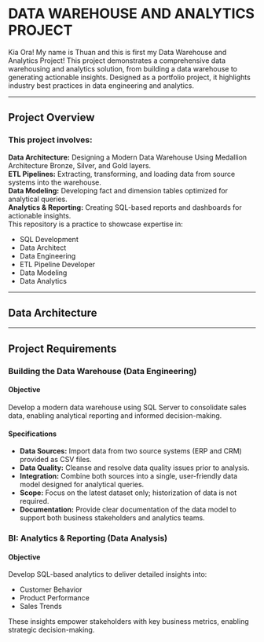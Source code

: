 # DATA WAREHOUSE AND ANALYTICS PROJECT
Kia Ora! My name is Thuan and this is first my Data Warehouse and Analytics Project! 
This project demonstrates a comprehensive data warehousing and analytics solution, from building a data warehouse to generating actionable insights. Designed as a portfolio project, it highlights industry best practices in data engineering and analytics.

---
## Project Overview

### This project involves:

**Data Architecture:** Designing a Modern Data Warehouse Using Medallion Architecture Bronze, Silver, and Gold layers.  
**ETL Pipelines:** Extracting, transforming, and loading data from source systems into the warehouse.  
**Data Modeling:** Developing fact and dimension tables optimized for analytical queries.  
**Analytics & Reporting:** Creating SQL-based reports and dashboards for actionable insights.  
This repository is a practice to showcase expertise in:

* SQL Development
* Data Architect
* Data Engineering
* ETL Pipeline Developer
* Data Modeling
* Data Analytics

---
## Data Architecture
---
## Project Requirements
### Building the Data Warehouse (Data Engineering)
#### Objective
Develop a modern data warehouse using SQL Server to consolidate sales data, enabling analytical reporting and informed decision-making.

#### Specifications
- **Data Sources:** Import data from two source systems (ERP and CRM) provided as CSV files.
- **Data Quality:** Cleanse and resolve data quality issues prior to analysis.
- **Integration:** Combine both sources into a single, user-friendly data model designed for analytical queries.
- **Scope:** Focus on the latest dataset only; historization of data is not required.
- **Documentation:** Provide clear documentation of the data model to support both business stakeholders and analytics teams.

### BI: Analytics & Reporting (Data Analysis)
#### Objective
Develop SQL-based analytics to deliver detailed insights into:

* Customer Behavior
* Product Performance
* Sales Trends

These insights empower stakeholders with key business metrics, enabling strategic decision-making.

